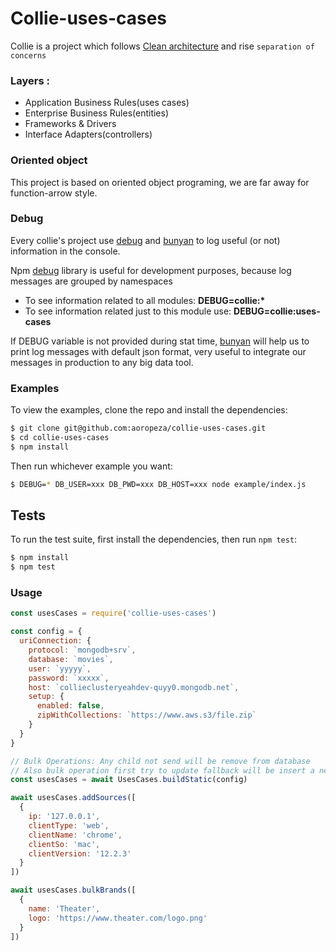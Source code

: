 # Collie-uses-cases

Collie is a project which follows [Clean architecture](https://blog.cleancoder.com/uncle-bob/2012/08/13/the-clean-architecture.html) and rise `separation of concerns`

### Layers :

- Application Business Rules(uses cases)
- Enterprise Business Rules(entities)
- Frameworks & Drivers
- Interface Adapters(controllers)

### Oriented object

This project is based on oriented object programing, we are far away for function-arrow style.

### Debug

Every collie's project use [debug](https://www.npmjs.com/package/debug) and [bunyan](https://www.npmjs.com/package/bunyan-format) to log useful (or not) information in the console.

Npm [debug](https://www.npmjs.com/package/debug) library is useful for development purposes, because log messages are grouped by namespaces

- To see information related to all modules: **DEBUG=collie:\***
- To see information related just to this module use: **DEBUG=collie:uses-cases**

If DEBUG variable is not provided during stat time, [bunyan](https://www.npmjs.com/package/bunyan-format) will help us to print log messages with default json format, very useful to integrate our messages in production to any big data tool.

### Examples

To view the examples, clone the repo and install the dependencies:

```bash
$ git clone git@github.com:aoropeza/collie-uses-cases.git
$ cd collie-uses-cases
$ npm install
```

Then run whichever example you want:

```bash
$ DEBUG=* DB_USER=xxx DB_PWD=xxx DB_HOST=xxx node example/index.js
```

## Tests

To run the test suite, first install the dependencies, then run `npm test`:

```bash
$ npm install
$ npm test
```

### Usage

```js
const usesCases = require('collie-uses-cases')

const config = {
  uriConnection: {
    protocol: `mongodb+srv`,
    database: `movies`,
    user: `yyyyy`,
    password: `xxxxx`,
    host: `collieclusteryeahdev-quyy0.mongodb.net`,
    setup: {
      enabled: false,
      zipWithCollections: `https://www.aws.s3/file.zip`
    }
  }
}

// Bulk Operations: Any child not send will be remove from database
// Also bulk operation first try to update fallback will be insert a new object
const usesCases = await UsesCases.buildStatic(config)

await usesCases.addSources([
  {
    ip: '127.0.0.1',
    clientType: 'web',
    clientName: 'chrome',
    clientSo: 'mac',
    clientVersion: '12.2.3'
  }
])

await usesCases.bulkBrands([
  {
    name: 'Theater',
    logo: 'https://www.theater.com/logo.png'
  }
])
```
